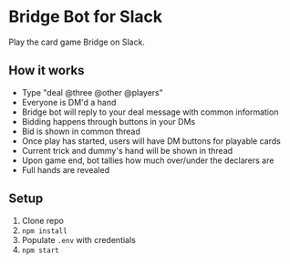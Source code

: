 # Bridge Bot for Slack

Play the card game Bridge on Slack.

## How it works

- Type "deal @three @other @players"
- Everyone is DM'd a hand
- Bridge bot will reply to your deal message with common information
- Bidding happens through buttons in your DMs
- Bid is shown in common thread
- Once play has started, users will have DM buttons for playable cards
- Current trick and dummy's hand will be shown in thread
- Upon game end, bot tallies how much over/under the declarers are
- Full hands are revealed

## Setup

1. Clone repo
2. `npm install`
3. Populate `.env` with credentials
4. `npm start`
